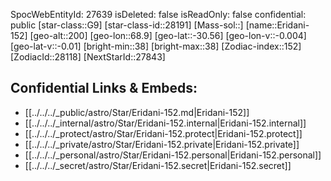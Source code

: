 ﻿---
location: [-30.56,-68.9,200]
type: Star
tags:
- astro/Star

---
SpocWebEntityId: 27639
isDeleted: false
isReadOnly: false
confidential: public
[star-class::G9]
[star-class-id::28191]
[Mass-sol::]
[name::Eridani-152]
[geo-alt::200]
[geo-lon::68.9]
[geo-lat::-30.56]
[geo-lon-v::-0.004]
[geo-lat-v::-0.01]
[bright-min::38]
[bright-max::38]
[Zodiac-index::152]
[ZodiacId::28118]
[NextStarId::27843]



## Confidential Links & Embeds: 
- [[../../../_public/astro/Star/Eridani-152.md|Eridani-152]] 
- [[../../../_internal/astro/Star/Eridani-152.internal|Eridani-152.internal]] 
- [[../../../_protect/astro/Star/Eridani-152.protect|Eridani-152.protect]] 
- [[../../../_private/astro/Star/Eridani-152.private|Eridani-152.private]] 
- [[../../../_personal/astro/Star/Eridani-152.personal|Eridani-152.personal]] 
- [[../../../_secret/astro/Star/Eridani-152.secret|Eridani-152.secret]]

